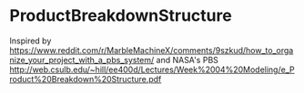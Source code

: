 # ProductBreakdownStructure
Inspired by https://www.reddit.com/r/MarbleMachineX/comments/9szkud/how_to_organize_your_project_with_a_pbs_system/ and NASA's PBS http://web.csulb.edu/~hill/ee400d/Lectures/Week%2004%20Modeling/e_Product%20Breakdown%20Structure.pdf
